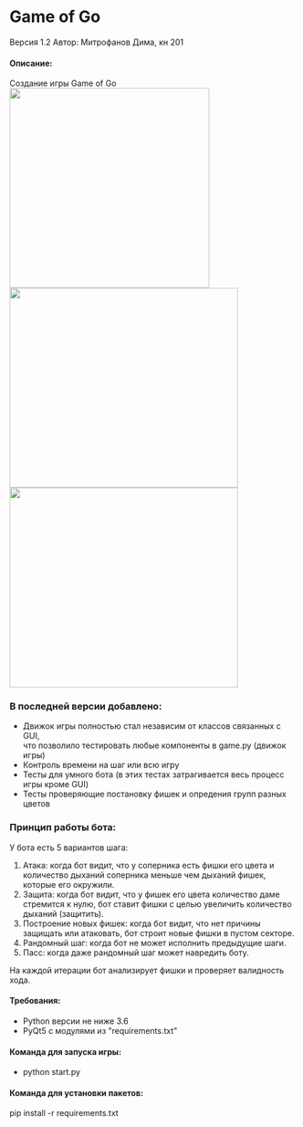 # Game of Go
Версия 1.2
Автор: Митрофанов Дима, кн 201

#### Описание:
Cоздание игры Game of Go
<img src="https://user-images.githubusercontent.com/35761978/113137986-a8a5d500-923e-11eb-93f8-2ce9000d3f4a.png" height="350" />
<img src="https://user-images.githubusercontent.com/35761978/113138061-bce9d200-923e-11eb-9023-349b7ef9a45b.pn" width="400" height="350" />
<img src="https://user-images.githubusercontent.com/35761978/113138085-c410e000-923e-11eb-98e6-afc2f27eee5b.png" width="400" height="350" />
### В последней версии добавлено:
* Движок игры полностью стал независим от классов связанных с GUI,   
что позволило тестировать любые компоненты в game.py (движок игры)
* Контроль времени на шаг или всю игру
* Тесты для умного бота (в этих тестах затрагивается весь процесс игры кроме GUI)
* Тесты проверяющие постановку фишек и опредения групп разных цветов


### Принцип работы бота:
У бота есть 5 вариантов шага:
1) Атака: когда бот видит, что у соперника есть фишки его цвета и количество дыханий соперника меньше чем дыханий фишек, которые его окружили.
2) Защита: когда бот видит, что у фишек его цвета количество даме стремится к нулю, бот ставит фишки с целью увеличить количество дыханий (защитить).
3) Построение новых фишек: когда бот видит, что нет причины защищать или атаковать, бот строит новые фишки в пустом секторе.
4) Рандомный шаг: когда бот не может исполнить предыдущие шаги.
5) Пасс: когда даже рандомный шаг может навредить боту.

На каждой итерации бот анализирует фишки и проверяет валидность хода.

#### Требования:
* Python версии не ниже 3.6
* PyQt5 c модулями из "requirements.txt"

#### Команда для запуска игры:
* python start.py

#### Команда для установки пакетов:  
pip install -r requirements.txt
